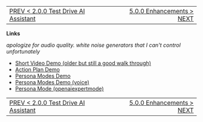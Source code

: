 <TABLE width="100%"><TR><TD align="left"><a href="‐-2.0.0-Test-Drive-AI-Assistant.md">PREV < 2.0.0 Test Drive AI Assistant</a></TD><TD align="right"><a href="‐-5.0.0-Enhancements.md">5.0.0 Enhancements > NEXT</a></TD></TR></TABLE>

**Links**

_apologize for audio quality. white noise generators that I can't control unfortunately_

- [Short Video Demo (older but still a good walk through)](https://drive.google.com/file/d/10l9scfqsa1pOdL_T76dOz_NmJxbZpfbo/view?usp=drive_link)
- [Action Plan Demo](https://drive.google.com/file/d/14wF28FchBIZ2Zv0MxqtR8SeMTxDVN9xO/view?usp=drivesdk)
- [Persona Modes Demo](https://drive.google.com/file/d/16HeQbRiosXgMYS-IWsY61wGY4P2agRpa/view?usp=drivesdk)
- [Persona Modes Demo (voice)](https://drive.google.com/file/d/16iCYhNdDLBr6q0oQXlKmlOy3WeIy9lvX/view?usp=drivesdk)
- [Persona Mode (openaiexpertmode)](https://drive.google.com/file/d/1XV74mRdr1PSStmd2goWhztXouO2STJpJ/view?usp=drivesdk)



<TABLE width="100%"><TR><TD align="left"><a href="‐-2.0.0-Test-Drive-AI-Assistant.md">PREV < 2.0.0 Test Drive AI Assistant</a></TD><TD align="right"><a href="‐-5.0.0-Enhancements.md">5.0.0 Enhancements > NEXT</a></TD></TR></TABLE>
